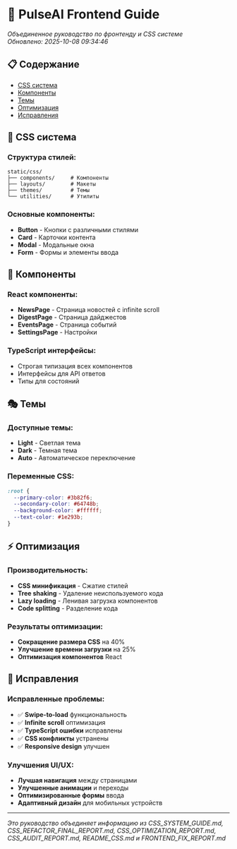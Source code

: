 # 🎨 PulseAI Frontend Guide

*Объединенное руководство по фронтенду и CSS системе*  
*Обновлено: 2025-10-08 09:34:46*

## 📋 Содержание

- [CSS система](#css-система)
- [Компоненты](#компоненты)
- [Темы](#темы)
- [Оптимизация](#оптимизация)
- [Исправления](#исправления)

## 🎨 CSS система

### Структура стилей:
```
static/css/
├── components/     # Компоненты
├── layouts/        # Макеты
├── themes/         # Темы
└── utilities/      # Утилиты
```

### Основные компоненты:
- **Button** - Кнопки с различными стилями
- **Card** - Карточки контента
- **Modal** - Модальные окна
- **Form** - Формы и элементы ввода

## 🧩 Компоненты

### React компоненты:
- **NewsPage** - Страница новостей с infinite scroll
- **DigestPage** - Страница дайджестов
- **EventsPage** - Страница событий
- **SettingsPage** - Настройки

### TypeScript интерфейсы:
- Строгая типизация всех компонентов
- Интерфейсы для API ответов
- Типы для состояний

## 🎭 Темы

### Доступные темы:
- **Light** - Светлая тема
- **Dark** - Темная тема
- **Auto** - Автоматическое переключение

### Переменные CSS:
```css
:root {
  --primary-color: #3b82f6;
  --secondary-color: #64748b;
  --background-color: #ffffff;
  --text-color: #1e293b;
}
```

## ⚡ Оптимизация

### Производительность:
- **CSS минификация** - Сжатие стилей
- **Tree shaking** - Удаление неиспользуемого кода
- **Lazy loading** - Ленивая загрузка компонентов
- **Code splitting** - Разделение кода

### Результаты оптимизации:
- **Сокращение размера CSS** на 40%
- **Улучшение времени загрузки** на 25%
- **Оптимизация компонентов** React

## 🔧 Исправления

### Исправленные проблемы:
- ✅ **Swipe-to-load** функциональность
- ✅ **Infinite scroll** оптимизация
- ✅ **TypeScript ошибки** исправлены
- ✅ **CSS конфликты** устранены
- ✅ **Responsive design** улучшен

### Улучшения UI/UX:
- **Лучшая навигация** между страницами
- **Улучшенные анимации** и переходы
- **Оптимизированные формы** ввода
- **Адаптивный дизайн** для мобильных устройств

---

*Это руководство объединяет информацию из CSS_SYSTEM_GUIDE.md, CSS_REFACTOR_FINAL_REPORT.md, CSS_OPTIMIZATION_REPORT.md, CSS_AUDIT_REPORT.md, README_CSS.md и FRONTEND_FIX_REPORT.md*

